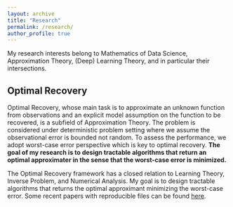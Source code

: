 ```yaml
---
layout: archive
title: "Research"
permalink: /research/
author_profile: true
---
```


My research interests belong to Mathematics of Data Science, Approximation Theory, (Deep) Learning Theory, and in particular their intersections.

## Optimal Recovery ##

Optimal Recovery, whose main task is to approximate an unknown function from observations and an explicit model assumption on the function to be recovered, is a subfield of Approximation Theory. The problem is considered under deterministic problem setting where we assume the observational error is bounded not random. To assess the performance, we adopt worst-case error perspective which is key to optimal recovery. **The goal of my research is to design tractable algorithms that return an optimal approximater in the sense that the worst-case error is minimized.**
 
 The Optimal Recovery framework has a closed relation to Learning Theory, Inverse Problem, and Numerical Analysis. My goal is to design tractable algorithms that returns the optimal approximant minimizing the worst-case error. Some recent papers with reproducible files can be found [here](https://github.com/liaochunyang/Optimal_Recovery). 
